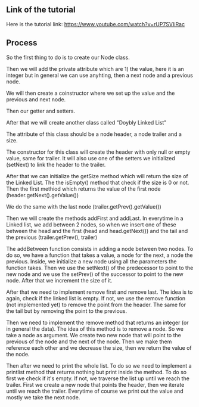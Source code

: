 ## Link of the tutorial

Here is the tutorial link: https://www.youtube.com/watch?v=rUP7SVIiRac

## Process

So the first thing to do is to create our Node class.

Then we will add the private attribute which are 1) the value, here it is an integer but in general we can use anyhting, then a next node and a previous node.

We will then create a coinstructor where we set up the value and the previous and next node.

Then our getter and setters.

After that we will create another class called "Doybly Linked List"

The attribute of this class should be a node header, a node trailer and a size.

The constructor for this class will create the header with only null or empty value, same for trailer. It will also use one of the setters we initialized (setNext) to link the header to the trailer.

After that we can initialize the getSize method which will return the size of the Linked List. The the isEmpty() method that check if the size is 0 or not. Then the first methiod which returns the value of the first node (header.getNext().getValue())

We do the same with the last node (trailer.getPrev().getValue())

Then we will create the methods addFirst and addLast. In everytime in a Linked list, we add between 2 nodes, so when we insert one of these
between the head and the first (head and head.getNext()) and the tail and the previous (trailer.getPrev(), trailer)

The addBetween function consists in adding a node between two nodes. To do so, we have a function that takes a value, a node for the next, a node the previous. Inside, we initialize a new node using all the parameters the function takes. Then we use the setNext() of the predecessor to point to the new node and we use the setPrev() of the successor to point to the new node. After that we increment the size of it.

After that we need to implement remove first and remove last. The idea is to again, check if the linked list is empty. If not, we use the remove function (not implemented yet) to remove the point from the header. The same for the tail but by removing the point to the previous.

Then we need to implement the remove method that returns an integer (or in general the data). The idea of this method is to remove a node. So we take a node as argument. We create two new node that will point to the previous of the node and the next of the node. 
Then we make them reference each other and we decrease the size, then we return the value of the node.

Then after we need to print the whole list. To do so we need to implement a printlist method that returns nothing but print inside the method. To do so first we check if it's empty. If not, we traverse the list up until we reach the trailer. First we create a new node that points the header, then we iterate until we reach the trailer. Everytime of course we print out the value and mostly we take the next node.